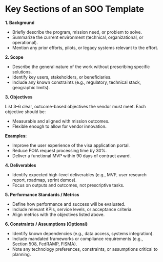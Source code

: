 # Key Sections of an SOO Template

**1\. Background**

* Briefly describe the program, mission need, or problem to solve.
* Summarize the current environment (technical, organizational, or operational).
* Mention any prior efforts, pilots, or legacy systems relevant to the effort.

**2\. Scope**

* Describe the general nature of the work without prescribing specific solutions.
* Identify key users, stakeholders, or beneficiaries.
* Include any known constraints (e.g., regulatory, technical stack, geographic limits).

**3\. Objectives**

List 3–6 clear, outcome-based objectives the vendor must meet. Each objective should be:
* Measurable and aligned with mission outcomes.
* Flexible enough to allow for vendor innovation.

**Examples:**

* Improve the user experience of the visa application portal.
* Reduce FOIA request processing time by 30%.
* Deliver a functional MVP within 90 days of contract award.

**4\. Deliverables**

* Identify expected high-level deliverables (e.g., MVP, user research report, roadmap, sprint demos).
* Focus on outputs and outcomes, not prescriptive tasks.

**5\. Performance Standards / Metrics**

* Define how performance and success will be evaluated.
* Include relevant KPIs, service levels, or acceptance criteria.
* Align metrics with the objectives listed above.

**6\. Constraints / Assumptions (Optional)**

* Identify known dependencies (e.g., data access, systems integration).
* Include mandated frameworks or compliance requirements (e.g., Section 508, FedRAMP, FISMA).
* Note any technology preferences, constraints, or assumptions critical to planning.

